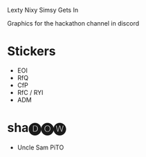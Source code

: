 Lexty Nixy Simsy Gets In 

Graphics for the hackathon channel in discord

# Stickers
- EOI
- RfQ
- CfP
- RfC / RYI
- ADM

# sha🅓🅞🅦
- Uncle Sam PiTO
